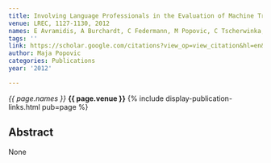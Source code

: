 ```yaml
---
title: Involving Language Professionals in the Evaluation of Machine Translation.
venue: LREC, 1127-1130, 2012
names: E Avramidis, A Burchardt, C Federmann, M Popovic, C Tscherwinka, ...
tags: ''
link: https://scholar.google.com/citations?view_op=view_citation&hl=en&user=KdAV2Y0AAAAJ&pagesize=100&sortby=pubdate&citation_for_view=KdAV2Y0AAAAJ:8k81kl-MbHgC
author: Maja Popovic
categories: Publications
year: '2012'

---
```


*{{ page.names }}*
**{{ page.venue }}**
{% include display-publication-links.html pub=page %}
## Abstract

None